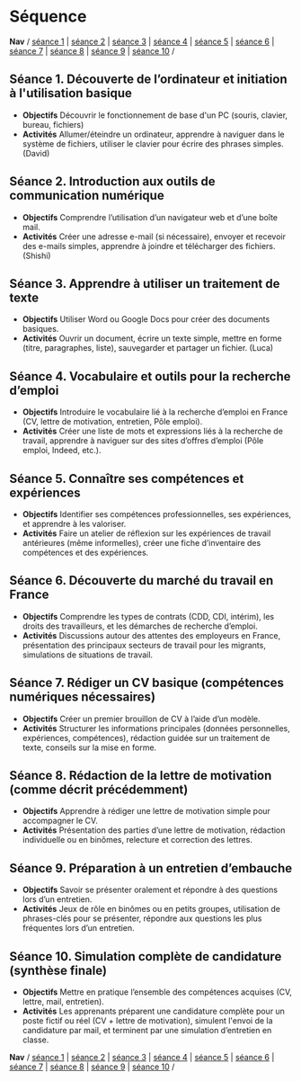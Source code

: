 # Séquence

**Nav** / [séance 1](seance1.md) | [séance 2](seance2.md) | [séance 3](seance3.md) | [séance 4](seance4.md) | [séance 5](seance5.md) | [séance 6](seance6.md) | [séance 7](seance7.md) | [séance 8](seance8.md) | [séance 9](seance9.md) | [séance 10](seance10.md) /

## Séance 1. Découverte de l’ordinateur et initiation à l'utilisation basique
- **Objectifs** Découvrir le fonctionnement de base d'un PC (souris, clavier, bureau, fichiers)
- **Activités** Allumer/éteindre un ordinateur, apprendre à naviguer dans le système de fichiers, utiliser le clavier pour écrire des phrases simples. (David)

## Séance 2. Introduction aux outils de communication numérique
- **Objectifs** Comprendre l’utilisation d’un navigateur web et d’une boîte mail.
- **Activités** Créer une adresse e-mail (si nécessaire), envoyer et recevoir des e-mails simples, apprendre à joindre et télécharger des fichiers. (Shishi)

## Séance 3. Apprendre à utiliser un traitement de texte
- **Objectifs** Utiliser Word ou Google Docs pour créer des documents basiques.
- **Activités** Ouvrir un document, écrire un texte simple, mettre en forme (titre, paragraphes, liste), sauvegarder et partager un fichier. (Luca)

## Séance 4. Vocabulaire et outils pour la recherche d’emploi
- **Objectifs** Introduire le vocabulaire lié à la recherche d’emploi en France (CV, lettre de motivation, entretien, Pôle emploi).
- **Activités** Créer une liste de mots et expressions liés à la recherche de travail, apprendre à naviguer sur des sites d’offres d’emploi (Pôle emploi, Indeed, etc.).

## Séance 5. Connaître ses compétences et expériences
- **Objectifs** Identifier ses compétences professionnelles, ses expériences, et apprendre à les valoriser.
- **Activités** Faire un atelier de réflexion sur les expériences de travail antérieures (même informelles), créer une fiche d’inventaire des compétences et des expériences.

## Séance 6. Découverte du marché du travail en France
- **Objectifs** Comprendre les types de contrats (CDD, CDI, intérim), les droits des travailleurs, et les démarches de recherche d’emploi.
- **Activités** Discussions autour des attentes des employeurs en France, présentation des principaux secteurs de travail pour les migrants, simulations de situations de travail.

## Séance 7. Rédiger un CV basique (compétences numériques nécessaires)
- **Objectifs** Créer un premier brouillon de CV à l’aide d’un modèle.
- **Activités**  Structurer les informations principales (données personnelles, expériences, compétences), rédaction guidée sur un traitement de texte, conseils sur la mise en forme.

## Séance 8. Rédaction de la lettre de motivation (comme décrit précédemment)
- **Objectifs** Apprendre à rédiger une lettre de motivation simple pour accompagner le CV.
- **Activités** Présentation des parties d’une lettre de motivation, rédaction individuelle ou en binômes, relecture et correction des lettres.

## Séance 9. Préparation à un entretien d’embauche
- **Objectifs** Savoir se présenter oralement et répondre à des questions lors d’un entretien.
- **Activités** Jeux de rôle en binômes ou en petits groupes, utilisation de phrases-clés pour se présenter, répondre aux questions les plus fréquentes lors d’un entretien.

## Séance 10. Simulation complète de candidature (synthèse finale)
- **Objectifs** Mettre en pratique l’ensemble des compétences acquises (CV, lettre, mail, entretien).
- **Activités** Les apprenants préparent une candidature complète pour un poste fictif ou réel (CV + lettre de motivation), simulent l'envoi de la candidature par mail, et terminent par une simulation d’entretien en classe.

**Nav** / [séance 1](seance1.md) | [séance 2](seance2.md) | [séance 3](seance3.md) | [séance 4](seance4.md) | [séance 5](seance5.md) | [séance 6](seance6.md) | [séance 7](seance7.md) | [séance 8](seance8.md) | [séance 9](seance9.md) | [séance 10](seance10.md) /
